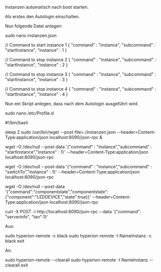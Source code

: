 Instanzen automatisch nach boot starten. 

Als erstes den Autologin einschalten. 

Nun folgende Datei anlegen:

sudo nano instanzen.json


// Command to start instance 1
{
  "command" : "instance",
  "subcommand" : "startInstance",
  "instance" : 1
}

// Command to stop instance 2
{
  "command" : "instance",
  "subcommand" : "startInstance",
  "instance" : 2
}

// Command to stop instance 3
{
  "command" : "instance",
  "subcommand" : "startInstance",
  "instance" : 3
}

// Command to stop instance 4
{
  "command" : "instance",
  "subcommand" : "startInstance",
  "instance" : 4
}

Nun ein Skript anlegen, dass nach dem Autologin ausgeführt wird. 

sudo nano /etc/Profile.d

#!/bin/bash

sleep 2
sudo /usr/bin/wget --post-file=./instanzen.json --header=Content-Type:application/json localhost:8090/json-rpc & 



wget -O /dev/null --post-data '{"command" : "instance","subcommand" : "startInstance","instance" : 1}' --header=Content-Type:application/json localhost:8090/json-rpc

wget -O /dev/null --post-data '{"command" : "instance","subcommand" : "switchTo","instance" : 1}' --header=Content-Type:application/json localhost:8090/json-rpc

wget -O /dev/null --post-data '{"command":"componentstate","componentstate":{"component":"LEDDEVICE","state":true}}' --header=Content-Type:application/json localhost:8090/json-rpc

curl -X POST -i http://localhost:8090/json-rpc --data '{"command": "serverinfo", "tan":1}'


Aus:

sudo hyperion-remote -c black
sudo hyperion-remote -I NameInstanz -c black
exit

An:

sudo hyperion-remote --clearall
sudo hyperion-remote -I NameInstanz --clearall
exit

